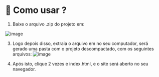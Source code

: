 # 🫎 Como usar ?

1. Baixe o arquivo .zip do projeto em:
   
![image](https://github.com/user-attachments/assets/d8d2a98e-a0c1-4eb2-9bc4-9345ba4c0b59)

3. Logo depois disso, extraia o arquivo em no seu computador, será gerado uma pasta com o projeto descompactado, com os seguintes arquivos:
![image](https://github.com/user-attachments/assets/ad4bfd6a-37d6-4bd4-9a97-5c8322ff9bcd)

4. Após isto, clique 2 vezes e index.html, e o site será aberto no seu navegador.
